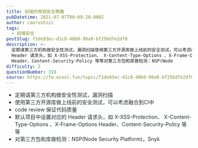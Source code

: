 ```yaml
---
title: 前端的常规安全策略
pubDatetime: 2021-07-07T00:09:20.000Z
author: caorushizi
tags:
  - 前端安全
postSlug: f1de93ec-d1c8-48b0-98a9-bf256dfe2df0
description: >-
  定期请第三方机构做安全性测试，漏洞扫描使用第三方开源库做上线前的安全测试，可以考虑融合到CI中code review 保证代码质量默认项目中设置对应的
  Header 请求头，如 X-XSS-Protection、 X-Content-Type-Options 、X-Frame-Options
  Header、Content-Security-Policy 等等对第三方包和库做检测：NSP(Node 
difficulty: 2
questionNumber: 319
source: https://fe.ecool.fun/topic/f1de93ec-d1c8-48b0-98a9-bf256dfe2df0
---
```


<p></p><ul><li><span style="font-size:10.5ptpx"><span style="color:#24292e"><span style="background-color:#ffffff"><span style="letter-spacing:0ptpx">定期请第三方机构做安全性测试，漏洞扫描</span></span></span></span></li><li><span style="font-size:10.5ptpx"><span style="color:#24292e"><span style="background-color:#ffffff"><span style="letter-spacing:0ptpx">使用第三方开源库做上线前的安全测试，可以考虑融合到CI中</span></span></span></span></li><li><span style="font-size:10.5ptpx"><span style="color:#24292e"><span style="background-color:#ffffff"><span style="letter-spacing:0ptpx">code review 保证代码质量</span></span></span></span></li><li><span style="font-size:10.5ptpx"><span style="color:#24292e"><span style="background-color:#ffffff"><span style="letter-spacing:0ptpx">默认项目中设置对应的 Header 请求头，如 X-XSS-Protection、 X-Content-Type-Options 、X-Frame-Options Header、Content-Security-Policy 等等</span></span></span></span></li><li><span style="font-size:10.5ptpx"><span style="color:#24292e"><span style="background-color:#ffffff"><span style="letter-spacing:0ptpx">对第三方包和库做检测：NSP(Node Security Platform)，Snyk</span></span></span></span></li></ul><p></p>
